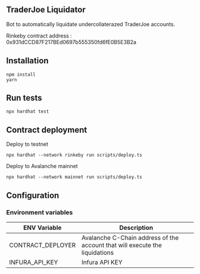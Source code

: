## TraderJoe Liquidator

Bot to automatically liquidate undercollaterazed TraderJoe accounts.

Rinkeby contract address : 0x931dCCD87F217BEd0697b555350fd6fE0B5E3B2a

## Installation

```
npm install
yarn
```

## Run tests

```
npx hardhat test
```

## Contract deployment

Deploy to testnet

```
npx hardhat --network rinkeby run scripts/deploy.ts
```

Deploy to Avalanche mainnet

```
npx hardhat --network mainnet run scripts/deploy.ts
```

## Configuration

### Environment variables

| ENV Variable      | Description                                                                 |
| ----------------- | --------------------------------------------------------------------------- |
| CONTRACT_DEPLOYER | Avalanche C-Chain address of the account that will execute the liquidations |
| INFURA_API_KEY    | Infura API KEY                                                              |
